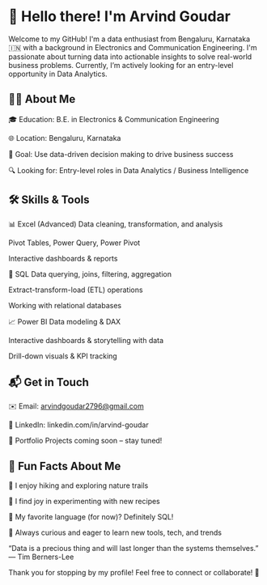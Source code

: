 # 👋 Hello there! I'm Arvind Goudar
Welcome to my GitHub! I'm a data enthusiast from Bengaluru, Karnataka 🇮🇳 with a background in Electronics and Communication Engineering. I'm passionate about turning data into actionable insights to solve real-world business problems. Currently, I’m actively looking for an entry-level opportunity in Data Analytics.

## 👨‍💻 About Me
🎓 Education: B.E. in Electronics & Communication Engineering

🌐 Location: Bengaluru, Karnataka

🎯 Goal: Use data-driven decision making to drive business success

🔍 Looking for: Entry-level roles in Data Analytics / Business Intelligence

## 🛠️ Skills & Tools
📊 Excel (Advanced)
Data cleaning, transformation, and analysis

Pivot Tables, Power Query, Power Pivot

Interactive dashboards & reports

🧠 SQL
Data querying, joins, filtering, aggregation

Extract-transform-load (ETL) operations

Working with relational databases

📈 Power BI
Data modeling & DAX

Interactive dashboards & storytelling with data

Drill-down visuals & KPI tracking

## 📬 Get in Touch
✉️ Email: arvindgoudar2796@gmail.com

🔗 LinkedIn: linkedin.com/in/arvind-goudar

📁 Portfolio Projects coming soon – stay tuned!

## 🎉 Fun Facts About Me
🥾 I enjoy hiking and exploring nature trails

🍳 I find joy in experimenting with new recipes

💬 My favorite language (for now)? Definitely SQL!

🌱 Always curious and eager to learn new tools, tech, and trends

“Data is a precious thing and will last longer than the systems themselves.” — Tim Berners-Lee

Thank you for stopping by my profile! Feel free to connect or collaborate! 🙌
